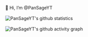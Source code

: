 👋 Hi, I’m @PanSageYT
<br><br>
![PanSageYT's github statistics](https://github-readme-stats.vercel.app/api?username=PanSageYT&show_icons=true&count_private=true&theme=react&hide_border=true&bg_color=0D1117)
<br><br>
![PanSageYT's github activity graph](https://github-readme-activity-graph.vercel.app/graph?username=PanSageYT&bg_color=0D1117)
<!---
PanSageYT/PanSageYT is a ✨ special ✨ repository because its `README.md` (this file) appears on your GitHub profile.
You can click the Preview link to take a look at your changes.
--->
